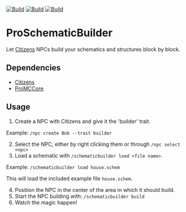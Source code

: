 [![Build](https://github.com/promcteam/ProSchematicBuilder/actions/workflows/maven.yml/badge.svg?branch=main)](https://s01.oss.sonatype.org/content/repositories/snapshots/com/promcteam/proschematicbuilder/)
[![Build](https://github.com/promcteam/ProSchematicBuilder/actions/workflows/release.yml/badge.svg?branch=main)](https://s01.oss.sonatype.org/content/repositories/snapshots/com/promcteam/proschematicbuilder/)
[![Build](https://github.com/promcteam/ProSchematicBuilder/actions/workflows/devbuild.yml/badge.svg?branch=dev)](https://s01.oss.sonatype.org/content/repositories/snapshots/com/promcteam/proschematicbuilder/1.0-R0.7-SNAPSHOT/)

# ProSchematicBuilder
Let [Citizens](https://www.spigotmc.org/resources/citizens.13811/) NPCs build your schematics and structures block by 
block.

## Dependencies

- [Citizens](https://www.spigotmc.org/resources/citizens.13811/)
- [ProMCCore](https://www.spigotmc.org/resources/promccore.93608/)

## Usage
1) Create a NPC with Citizens and give it the 'builder' trait.

Example: `/npc create Bob --trait builder`

2) Select the NPC, either by right clicking them or through `/npc select <npc>`
3) Load a schematic with `/schematicbuilder load <file name>`.

Example: `/schematicbuilder load house.schem`

This will load the included example file `house.schem`.

4) Position the NPC in the center of the area in which it should build.
5) Start the NPC building with: `/schematicbuilder build`
6) Watch the magic happen!
